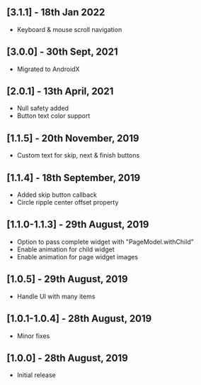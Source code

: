 ## [3.1.1] - 18th Jan 2022
* Keyboard & mouse scroll navigation

## [3.0.0] - 30th Sept, 2021
* Migrated to AndroidX

## [2.0.1] - 13th April, 2021
* Null safety added
* Button text color support

## [1.1.5] - 20th November, 2019
* Custom text for skip, next & finish buttons

## [1.1.4] - 18th September, 2019
* Added skip button callback
* Circle ripple center offset property

## [1.1.0-1.1.3] - 29th August, 2019
* Option to pass complete widget with "PageModel.withChild"
* Enable animation for child widget
* Enable animation for page widget images

## [1.0.5] - 29th August, 2019
* Handle UI with many items

## [1.0.1-1.0.4] - 28th August, 2019
* Minor fixes

## [1.0.0] - 28th August, 2019

* Initial release
